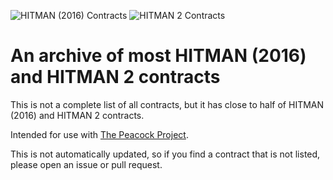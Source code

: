 ![HITMAN (2016) Contracts](https://img.shields.io/github/directory-file-count/HW12Dev/hitmancontracts/h1?label=HITMAN%20%282016%29%20Contracts) ![HITMAN 2 Contracts](https://img.shields.io/github/directory-file-count/HW12Dev/hitmancontracts/h2?label=HITMAN%202%20Contracts)

# An archive of most HITMAN (2016) and HITMAN 2 contracts

This is not a complete list of all contracts, but it has close to half of HITMAN (2016) and HITMAN 2 contracts.

Intended for use with [The Peacock Project](https://github.com/thepeacockproject/Peacock).

This is not automatically updated, so if you find a contract that is not listed, please open an issue or pull request.

